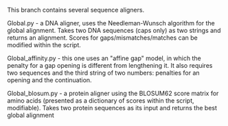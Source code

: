 This branch contains several sequence aligners.

Global.py - a DNA aligner, uses the Needleman-Wunsch algorithm for the global alignment. Takes two DNA sequences (caps only) as two strings and returns an alignment.
Scores for gaps/mismatches/matches can be modified within the script.

Global_affinity.py - this one uses an "affine gap" model, in which the penalty for a gap opening is different from lengthening it.
It also requires two sequences and the third string of two numbers: penalties for an opening and the continuation.

Global_blosum.py - a protein aligner using the BLOSUM62 score matrix for amino acids (presented as a dictionary of scores within the script, modifiable).
Takes two protein sequences as its input and returns the best global alignment
